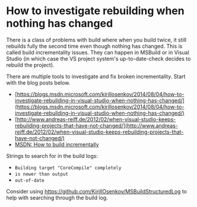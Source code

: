 # How to investigate rebuilding when nothing has changed

There is a class of problems with build where when you build twice, it still rebuilds fully the second time even though nothing has changed. This is called build incrementality issues. They can happen in MSBuild or in Visual Studio (in which case the VS project system's up-to-date-check decides to rebuild the project).

There are multiple tools to investigate and fix broken incrementality. Start with the blog posts below.

 * [https://blogs.msdn.microsoft.com/kirillosenkov/2014/08/04/how-to-investigate-rebuilding-in-visual-studio-when-nothing-has-changed/](https://blogs.msdn.microsoft.com/kirillosenkov/2014/08/04/how-to-investigate-rebuilding-in-visual-studio-when-nothing-has-changed/)
 * [http://www.andreas-reiff.de/2012/02/when-visual-studio-keeps-rebuilding-projects-that-have-not-changed/](http://www.andreas-reiff.de/2012/02/when-visual-studio-keeps-rebuilding-projects-that-have-not-changed/)
 * [MSDN: How to build incrementally](https://msdn.microsoft.com/en-us/library/ms171483.aspx)

Strings to search for in the build logs:
 * `Building target "CoreCompile" completely`
 * `is newer than output`
 * `out-of-date`

Consider using https://github.com/KirillOsenkov/MSBuildStructuredLog to help with searching through the build log.